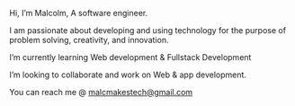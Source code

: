 Hi, I’m Malcolm, A software engineer. 
 
I am passionate about developing and using technology for the purpose of problem solving, creativity, and innovation.

I’m currently learning Web development & Fullstack Development 

I’m looking to collaborate and work on Web & app development.

You can reach me @ malcmakestech@gmail.com

<!---
malcmakes/malcmakes is a ✨ special ✨ repository because its `README.md` (this file) appears on your GitHub profile.
You can click the Preview link to take a look at your changes.
--->
